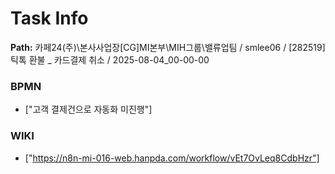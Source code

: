 # Task Info

**Path:** 카페24(주)\본사사업장\[CG]MI본부\MIH그룹\밸류업팀 / smlee06 / [282519] 틱톡 환불 _ 카드결제 취소 / 2025-08-04_00-00-00

### BPMN
- ["고객 결제건으로 자동화 미진행"]

### WIKI
- ["https://n8n-mi-016-web.hanpda.com/workflow/vEt7OvLeq8CdbHzr"]

